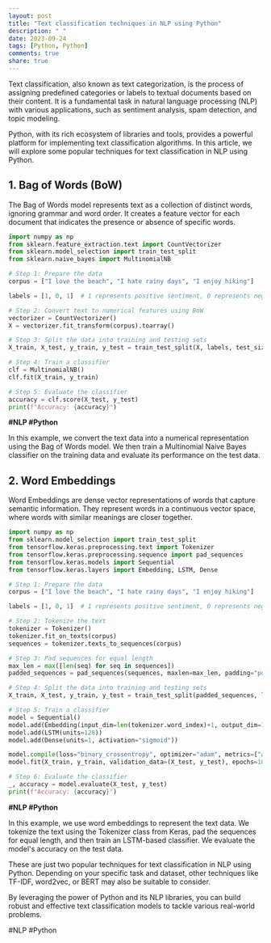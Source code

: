 ```yaml
---
layout: post
title: "Text classification techniques in NLP using Python"
description: " "
date: 2023-09-24
tags: [Python, Python]
comments: true
share: true
---
```


Text classification, also known as text categorization, is the process of assigning predefined categories or labels to textual documents based on their content. It is a fundamental task in natural language processing (NLP) with various applications, such as sentiment analysis, spam detection, and topic modeling.

Python, with its rich ecosystem of libraries and tools, provides a powerful platform for implementing text classification algorithms. In this article, we will explore some popular techniques for text classification in NLP using Python.

## 1. Bag of Words (BoW)

The Bag of Words model represents text as a collection of distinct words, ignoring grammar and word order. It creates a feature vector for each document that indicates the presence or absence of specific words.

```python
import numpy as np
from sklearn.feature_extraction.text import CountVectorizer
from sklearn.model_selection import train_test_split
from sklearn.naive_bayes import MultinomialNB

# Step 1: Prepare the data
corpus = ["I love the beach", "I hate rainy days", "I enjoy hiking"]

labels = [1, 0, 1]  # 1 represents positive sentiment, 0 represents negative sentiment

# Step 2: Convert text to numerical features using BoW
vectorizer = CountVectorizer()
X = vectorizer.fit_transform(corpus).toarray()

# Step 3: Split the data into training and testing sets
X_train, X_test, y_train, y_test = train_test_split(X, labels, test_size=0.2, random_state=42)

# Step 4: Train a classifier
clf = MultinomialNB()
clf.fit(X_train, y_train)

# Step 5: Evaluate the classifier
accuracy = clf.score(X_test, y_test)
print(f"Accuracy: {accuracy}")
```
**#NLP #Python**

In this example, we convert the text data into a numerical representation using the Bag of Words model. We then train a Multinomial Naive Bayes classifier on the training data and evaluate its performance on the test data.

## 2. Word Embeddings

Word Embeddings are dense vector representations of words that capture semantic information. They represent words in a continuous vector space, where words with similar meanings are closer together.

```python
import numpy as np
from sklearn.model_selection import train_test_split
from tensorflow.keras.preprocessing.text import Tokenizer
from tensorflow.keras.preprocessing.sequence import pad_sequences
from tensorflow.keras.models import Sequential
from tensorflow.keras.layers import Embedding, LSTM, Dense

# Step 1: Prepare the data
corpus = ["I love the beach", "I hate rainy days", "I enjoy hiking"]

labels = [1, 0, 1]  # 1 represents positive sentiment, 0 represents negative sentiment

# Step 2: Tokenize the text
tokenizer = Tokenizer()
tokenizer.fit_on_texts(corpus)
sequences = tokenizer.texts_to_sequences(corpus)

# Step 3: Pad sequences for equal length
max_len = max([len(seq) for seq in sequences])
padded_sequences = pad_sequences(sequences, maxlen=max_len, padding="post")

# Step 4: Split the data into training and testing sets
X_train, X_test, y_train, y_test = train_test_split(padded_sequences, labels, test_size=0.2, random_state=42)

# Step 5: Train a classifier
model = Sequential()
model.add(Embedding(input_dim=len(tokenizer.word_index)+1, output_dim=100, input_length=max_len))
model.add(LSTM(units=128))
model.add(Dense(units=1, activation="sigmoid"))

model.compile(loss="binary_crossentropy", optimizer="adam", metrics=["accuracy"])
model.fit(X_train, y_train, validation_data=(X_test, y_test), epochs=10)

# Step 6: Evaluate the classifier
_, accuracy = model.evaluate(X_test, y_test)
print(f"Accuracy: {accuracy}")
```
**#NLP #Python**

In this example, we use word embeddings to represent the text data. We tokenize the text using the Tokenizer class from Keras, pad the sequences for equal length, and then train an LSTM-based classifier. We evaluate the model's accuracy on the test data.

These are just two popular techniques for text classification in NLP using Python. Depending on your specific task and dataset, other techniques like TF-IDF, word2vec, or BERT may also be suitable to consider.

By leveraging the power of Python and its NLP libraries, you can build robust and effective text classification models to tackle various real-world problems.

#NLP #Python